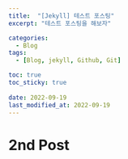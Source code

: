 ```yaml
---
title:  "[Jekyll] 테스트 포스팅"
excerpt: "테스트 포스팅을 해보자"

categories:
  - Blog
tags:
  - [Blog, jekyll, Github, Git]

toc: true
toc_sticky: true
 
date: 2022-09-19
last_modified_at: 2022-09-19
---
```


# 2nd Post
